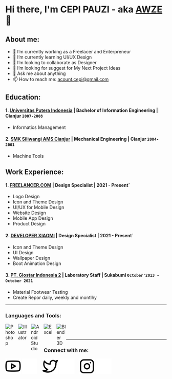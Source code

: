 # Hi there, I'm CEPI PAUZI - aka [AWZE](https://twitter.com/awzedesign)👋
## About me:
- 🔭 I’m currently working as a Freelacer and Enterpreneur
- 🌱 I’m currently learning UI/UX Design
- 👯 I’m looking to collaborate as Designer
- 🤔 I’m looking for suggest for My Next Project Ideas
- 💬 Ask me about anything
- 📫 How to reach me: acount.cepi@gmail.com

## Education:

#### 1. [Universitas Putera Indonesia](https://www.unpi-cianjur.ac.id/) | Bachelor of Information Engineering | Cianjur `2007-2008`
   - Informatics Management

#### 2. [SMK Siliwangi AMS Cianjur]() | Mechanical Engineering | Cianjur `2004-2001`
   - Machine Tools

## Work Experience:
#### 1. [FREELANCER.COM](https://www.freelancer.com/) | Design Specialist | 2021 - Present`
   - Logo Design
   - Icon and Theme Design
   - UI/UX for Mobile Design
   - Website Design
   - Mobile App Design
   - Product Design

#### 2. [DEVELOPER XIAOMI](https://in.zhuti.designer.intl.xiaomi.com/) | Design Specialist | 2021 - Present`
   - Icon and Theme Design
   - UI Design
   - Wallpaper Design
   - Boot Animation Design

#### 3. [PT. Glostar Indonesia 2](https://www.pouchen.com/) | Laboratory Staff | Sukabumi `October'2013 - October 2021`
   - Material Footwear Testing
   - Create Repor daily, weekly and montlhy
---

### Languages and Tools:

[<img align="left" alt="Photoshop" width="30px" src="https://upload.wikimedia.org/wikipedia/commons/thumb/a/af/Adobe_Photoshop_CC_icon.svg/1051px-Adobe_Photoshop_CC_icon.svg.png" style="padding-right:10px;" />][webdev]
[<img align="left" alt="Illustrator" width="30px" src="https://upload.wikimedia.org/wikipedia/commons/f/fb/Adobe_Illustrator_CC_icon.svg" style="padding-right:10px;" />][webdev]
[<img align="left" alt="Android Studio" width="30px" src="https://upload.wikimedia.org/wikipedia/commons/thumb/c/c1/Android_Studio_icon_%282023%29.svg/1024px-Android_Studio_icon_%282023%29.svg.png" style="padding-right:10px;" />][webdev]
[<img align="left" alt="Excel" width="30px" src="https://is2-ssl.mzstatic.com/image/thumb/Purple126/v4/a8/fd/5a/a8fd5a84-c6f1-355f-3b9f-6e86598efaa3/XCEL.png/1200x630bb.png" style="padding-right:10px;" />][webdev]
[<img align="left" alt="Blender 3D" width="30px" src="https://w7.pngwing.com/pngs/414/62/png-transparent-blender-hd-logo-thumbnail.png" style="padding-right:0px;" />][webdev]

<br />
<br />

---
### Connect with me:

[![website](./img/youtube-light.svg)](https://www.youtube.com/channel/QQRf7m0PB0HQiSGI#gh-light-mode-only)
[![website](./img/youtube-dark.svg)](https://www.youtube.com/channel/QQRf7m0PB0HQiSGI#gh-dark-mode-only)
&nbsp;&nbsp;
[![website](./img/twitter-light.svg)](https://twitter.com/awzedesign#gh-light-mode-only)
[![website](./img/twitter-dark.svg)](https://twitter.com/awzedesign#gh-dark-mode-only)
&nbsp;&nbsp;
[![website](./img/instagram-light.svg)](https://instagram.com/floydaxca#gh-light-mode-only)
[![website](./img/instagram-dark.svg)](https://instagram.com/floydaxca#gh-dark-mode-only)



[webdev]: https://github.com/cepipauzi/cepipauzi
